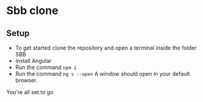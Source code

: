 # Sbb clone

## Setup

- To get started clone the repository and open a terminal inside the folder SBB
- Install Angular
- Run the command `npm i`
- Run the command `ng s --open`
 A window should open in your default browser.

 You're all set to go
